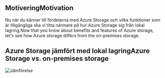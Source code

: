 
## <a name="motivation"></a><span data-ttu-id="bf90e-101">Motivering</span><span class="sxs-lookup"><span data-stu-id="bf90e-101">Motivation</span></span>

<span data-ttu-id="bf90e-102">Nu när du känner till fördelarna med Azure Storage och vilka funktioner som är tillgängliga ska vi titta närmare på hur Azure Storage sig från lokal lagring.</span><span class="sxs-lookup"><span data-stu-id="bf90e-102">Now that you know about benefits and features of Azure storage, let's see how Azure storage differs from the on-premises storage.</span></span>

## <a name="azure-storage-vs-on-premises-storage"></a><span data-ttu-id="bf90e-103">Azure Storage jämfört med lokal lagring</span><span class="sxs-lookup"><span data-stu-id="bf90e-103">Azure Storage vs. on-premises storage</span></span>

![Jämförelse](../images/Comparison.png)
